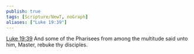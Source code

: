```yaml
---
publish: true
tags: [Scripture/NewT, noGraph]
aliases: ["Luke 19:39"]
---
```

[Luke 19:39](https://churchofjesuschrist.org/study/scriptures/nt/luke/19?lang=eng&id=p39#p39) And some of the Pharisees from among the multitude said unto him, Master, rebuke thy disciples.
